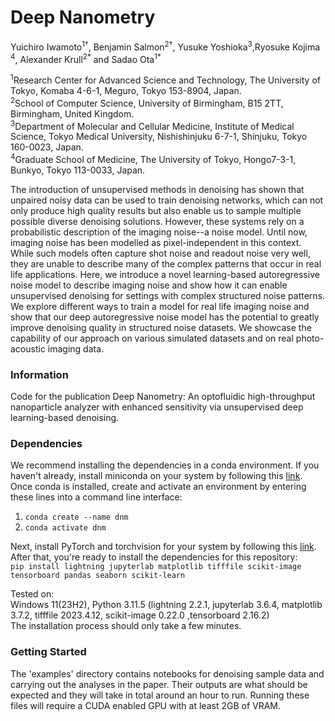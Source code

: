 # Deep Nanometry

Yuichiro Iwamoto<sup>1</sup><sup>†</sup>, Benjamin Salmon<sup>2</sup><sup>†</sup>, Yusuke Yoshioka<sup>3</sup>,Ryosuke Kojima <sup>4</sup>, Alexander Krull<sup>2</sup><sup>\*</sup> and Sadao Ota<sup>1</sup><sup>\*</sup></br>

<sup>1</sup>Research Center for Advanced Science and Technology, The University of Tokyo, Komaba 4-6-1, Meguro, Tokyo 153-8904, Japan.<br>
<sup>2</sup>School of Computer Science, University of Birmingham, B15 2TT, Birmingham, United Kingdom.<br>
<sup>3</sup>Department of Molecular and Cellular Medicine, Institute of Medical Science, Tokyo Medical University, Nishishinjuku 6-7-1, Shinjuku, Tokyo 160-0023, Japan.<br>
<sup>4</sup>Graduate School of Medicine, The University of Tokyo, Hongo7-3-1, Bunkyo, Tokyo 113-0033, Japan.<br>

The introduction of unsupervised methods in denoising has shown that unpaired noisy data can be used to train denoising networks, which can not only produce high quality results but also enable us to sample multiple possible diverse denoising solutions. 
However, these systems rely on a probabilistic description of the imaging noise--a noise model.
Until now, imaging noise has been modelled as pixel-independent in this context.
While such models often capture shot noise and readout noise very well, they are unable to describe many of the complex patterns that occur in real life applications.
Here, we introduce a novel learning-based autoregressive noise model to describe imaging noise and show how it can enable unsupervised denoising for settings with complex structured noise patterns.
We explore different ways to train a model for real life imaging noise and show that our deep autoregressive noise model has the potential to greatly improve denoising quality in structured noise datasets.
We showcase the capability of our approach on various simulated datasets and on real photo-acoustic imaging data.

### Information

Code for the publication Deep Nanometry: An optofluidic high-throughput nanoparticle analyzer with enhanced sensitivity via unsupervised deep learning-based denoising.

### Dependencies
We recommend installing the dependencies in a conda environment. If you haven't already, install miniconda on your system by following this [link](https://docs.conda.io/projects/miniconda/en/latest/miniconda-install.html).<br>
Once conda is installed, create and activate an environment by entering these lines into a command line interface:<br>
1. `conda create --name dnm`
2. `conda activate dnm`


Next, install PyTorch and torchvision for your system by following this [link](https://pytorch.org/get-started/locally/).<br> 
After that, you're ready to install the dependencies for this repository:<br>
`pip install lightning jupyterlab matplotlib tifffile scikit-image tensorboard pandas seaborn scikit-learn`

Tested on:<br> Windows 11(23H2), Python 3.11.5 (lightning 2.2.1, jupyterlab 3.6.4, matplotlib 3.7.2, tifffile 2023.4.12, scikit-image 0.22.0 ,tensorboard 2.16.2)<br>
The installation process should only take a few minutes.

### Getting Started
The 'examples' directory contains notebooks for denoising sample data and carrying out the analyses in the paper. Their outputs are what should be expected and they will take in total around an hour to run. Running these files will require a CUDA enabled GPU with at least 2GB of VRAM. 
